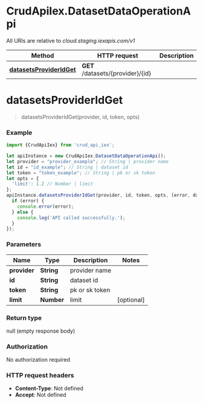 # CrudApiIex.DatasetDataOperationApi

All URIs are relative to *cloud.staging.iexapis.com/v1*

Method | HTTP request | Description
------------- | ------------- | -------------
[**datasetsProviderIdGet**](DatasetDataOperationApi.md#datasetsProviderIdGet) | **GET** /datasets/{provider}/{id} | 

<a name="datasetsProviderIdGet"></a>
# **datasetsProviderIdGet**
> datasetsProviderIdGet(provider, id, token, opts)



### Example
```javascript
import {CrudApiIex} from 'crud_api_iex';

let apiInstance = new CrudApiIex.DatasetDataOperationApi();
let provider = "provider_example"; // String | provider name
let id = "id_example"; // String | dataset id
let token = "token_example"; // String | pk or sk token
let opts = { 
  'limit': 1.2 // Number | limit
};
apiInstance.datasetsProviderIdGet(provider, id, token, opts, (error, data, response) => {
  if (error) {
    console.error(error);
  } else {
    console.log('API called successfully.');
  }
});
```

### Parameters

Name | Type | Description  | Notes
------------- | ------------- | ------------- | -------------
 **provider** | **String**| provider name | 
 **id** | **String**| dataset id | 
 **token** | **String**| pk or sk token | 
 **limit** | **Number**| limit | [optional] 

### Return type

null (empty response body)

### Authorization

No authorization required

### HTTP request headers

 - **Content-Type**: Not defined
 - **Accept**: Not defined

